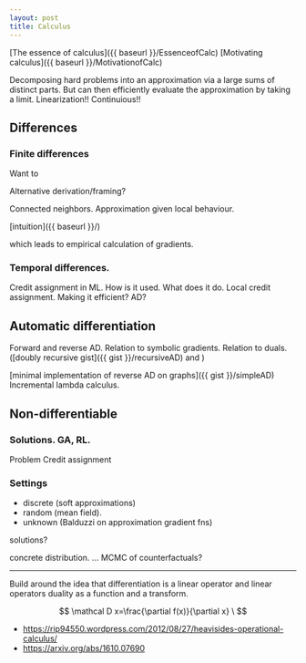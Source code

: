 ```yaml
---
layout: post
title: Calculus
---
```


[The essence of calculus]({{ baseurl }}/EssenceofCalc)
[Motivating calculus]({{ baseurl }}/MotivationofCalc)

Decomposing hard problems into an approximation via a large sums of distinct parts. But can then efficiently evaluate the approximation by taking a limit.
Linearization!!
Continuious!!


## Differences

### Finite differences

Want to

Alternative derivation/framing?

Connected neighbors. Approximation given local behaviour.

[intuition]({{ baseurl }}/)

which leads to empirical calculation of gradients.


### Temporal differences.

Credit assignment in ML.
How is it used. What does it do. Local credit assignment.
Making it efficient? AD?

## Automatic differentiation

Forward and reverse AD.
Relation to symbolic gradients.
Relation to duals.([doubly recursive gist]({{ gist }}/recursiveAD) and )

[minimal implementation of reverse AD on graphs]({{ gist }}/simpleAD)
Incremental lambda calculus.

## Non-differentiable

### Solutions. GA, RL.

Problem Credit assignment

### Settings

* discrete (soft approximations)
* random (mean field).
* unknown (Balduzzi on approximation gradient fns)



solutions?

concrete distribution. ...
MCMC of counterfactuals?

***
Build around the idea that differentiation is a linear operator and linear operators duality as a function and a transform.

$$
\mathcal D x=\frac{\partial f(x)}{\partial x} \
$$



* https://rip94550.wordpress.com/2012/08/27/heavisides-operational-calculus/
* https://arxiv.org/abs/1610.07690
